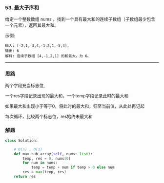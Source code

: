 ### 53. 最大子序和

给定一个整数数组 nums ，找到一个具有最大和的连续子数组（子数组最少包含一个元素），返回其最大和。

示例:
```
输入: [-2,1,-3,4,-1,2,1,-5,4],
输出: 6
解释: 连续子数组 [4,-1,2,1] 的和最大，为 6。
```
---

### 思路

两个字段充当标志位,

一个res字段记录出现的最大和，一个temp字段记录此时的最大和

如果最大和出现小于等于0，将此时的最大和，归至当前值，从此处再记起

每次循环，比较两个标志位，res始终未最大和

### 解题


```python
class Solution:

    # O(n) , O(1)
    def max_sub_array(self, nums: list):
        temp, res = 0, nums[0]
        for num in nums:
            temp = temp + num if temp > 0 else num
	    res = max(temp, res)
	return res

```
	
